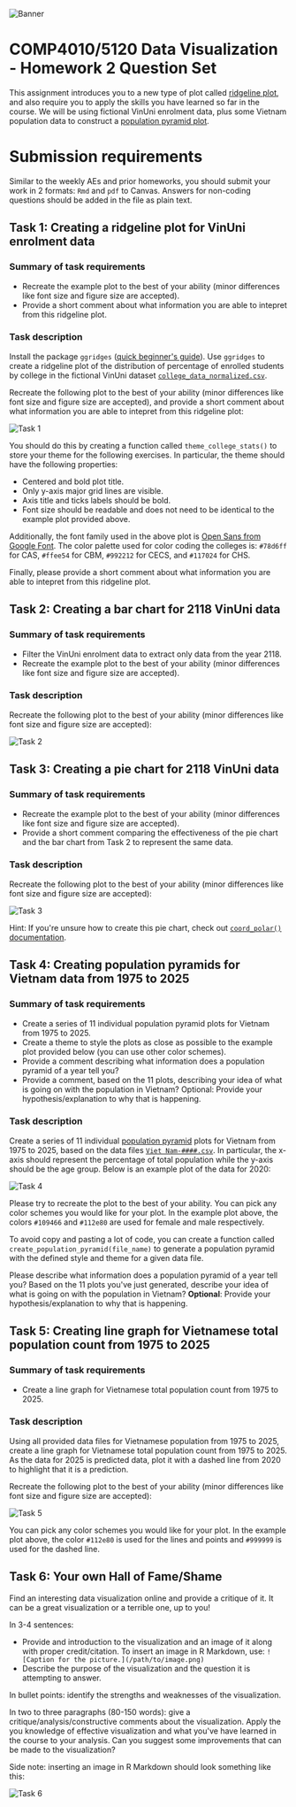 ![Banner](img/banner.png)

# COMP4010/5120 Data Visualization - Homework 2 Question Set

This assignment introduces you to a new type of plot called [ridgeline plot](https://www.data-to-viz.com/graph/ridgeline.html), and also require you to apply the skills you have learned so far in the course. We will be using fictional VinUni enrolment data, plus some Vietnam population data to construct a [population pyramid plot](https://education.nationalgeographic.org/resource/population-pyramid/). 

# Submission requirements

Similar to the weekly AEs and prior homeworks, you should submit your work in 2 formats: `Rmd` and `pdf` to Canvas.
Answers for non-coding questions should be added in the file as plain text.

## Task 1: Creating a ridgeline plot for VinUni enrolment data

### Summary of task requirements

- Recreate the example plot to the best of your ability  (minor differences like font size and figure size are accepted).
- Provide a short comment about what information you are able to intepret from this ridgeline plot.

### Task description

Install the package `ggridges` ([quick beginner's guide](https://cran.r-project.org/web/packages/ggridges/vignettes/introduction.html)). Use `ggridges` to create a ridgeline plot of the distribution of percentage of enrolled students by college in the fictional VinUni dataset [`college_data_normalized.csv`](college_data_normalized.csv).

Recreate the following plot to the best of your ability (minor differences like font size and figure size are accepted), and provide a short comment about what information you are able to intepret from this ridgeline plot:

![Task 1](img/task1.png)

You should do this by creating a function called `theme_college_stats()` to store your theme for the following exercises. In particular, the theme should have the following properties:

- Centered and bold plot title.
- Only y-axis major grid lines are visible.
- Axis title and ticks labels should be bold.
- Font size should be readable and does not need to be identical to the example plot provided above.

Additionally, the font family used in the above plot is [Open Sans from Google Font](https://fonts.google.com/specimen/Open+Sans).
The color palette used for color coding the colleges is: `#78d6ff` for CAS, `#ffee54` for CBM, `#992212` for CECS, and `#117024` for CHS.

Finally, please provide a short comment about what information you are able to intepret from this ridgeline plot.

## Task 2: Creating a bar chart for 2118 VinUni data

### Summary of task requirements

- Filter the VinUni enrolment data to extract only data from the year 2118.
- Recreate the example plot to the best of your ability (minor differences like font size and figure size are accepted).

### Task description

Recreate the following plot to the best of your ability (minor differences like font size and figure size are accepted):

![Task 2](img/task3.png)

## Task 3: Creating a pie chart for 2118 VinUni data

### Summary of task requirements

- Recreate the example plot to the best of your ability (minor differences like font size and figure size are accepted).
- Provide a short comment comparing the effectiveness of the pie chart and the bar chart from Task 2 to represent the same data.

### Task description

Recreate the following plot to the best of your ability (minor differences like font size and figure size are accepted):

![Task 3](img/task2.png)

Hint: If you're unsure how to create this pie chart, check out [`coord_polar()` documentation](https://ggplot2.tidyverse.org/reference/coord_polar.html).

## Task 4: Creating population pyramids for Vietnam data from 1975 to 2025

### Summary of task requirements

- Create a series of 11 individual population pyramid plots for Vietnam from 1975 to 2025.
- Create a theme to style the plots as close as possible to the example plot provided below (you can use other color schemes).
- Provide a comment describing what information does a population pyramid of a year tell you? 
- Provide a comment, based on the 11 plots, describing your idea of what is going on with the population in Vietnam? Optional: Provide your hypothesis/explanation to why that is happening.

### Task description

Create a series of 11 individual [population pyramid]((https://education.nationalgeographic.org/resource/population-pyramid/)) plots for Vietnam from 1975 to 2025, based on the data files [`Viet Nam-####.csv`](./). In particular, the x-axis should represent the percentage of total population while the y-axis should be the age group. Below is an example plot of the data for 2020:

![Task 4](img/task4.png)

Please try to recreate the plot to the best of your ability. You can pick any color schemes you would like for your plot. In the example plot above, the colors `#109466` and `#112e80` are used for female and male respectively.

To avoid copy and pasting a lot of code, you can create a function called `create_population_pyramid(file_name)` to generate a population pyramid with the defined style and theme for a given data file.

Please describe what information does a population pyramid of a year tell you? Based on the 11 plots you've just generated, describe your idea of what is going on with the population in Vietnam? **Optional**: Provide your hypothesis/explanation to why that is happening.

## Task 5: Creating line graph for Vietnamese total population count from 1975 to 2025

### Summary of task requirements

- Create a line graph for Vietnamese total population count from 1975 to 2025.

### Task description

Using all provided data files for Vietnamese population from 1975 to 2025, create a line graph for Vietnamese total population count from 1975 to 2025. As the data for 2025 is predicted data, plot it with a dashed line from 2020 to highlight that it is a prediction.

Recreate the following plot to the best of your ability (minor differences like font size and figure size are accepted):

![Task 5](img/task5.png)

You can pick any color schemes you would like for your plot. In the example plot above, the color `#112e80` is used for the lines and points and `#999999` is used for the dashed line.

## Task 6: Your own Hall of Fame/Shame

Find an interesting data visualization online and provide a critique of it. It can be a great visualization or a terrible one, up to you!

In 3-4 sentences: 

- Provide and introduction to the visualization and an image of it along with proper credit/citation. To insert an image in R Markdown, use: 
```![Caption for the picture.](/path/to/image.png)```
- Describe the purpose of the visualization and the question it is attempting to answer.

In bullet points: identify the strengths and weaknesses of the visualization.

In two to three paragraphs (80-150 words): give a critique/analysis/constructive comments about the visualization. Apply the you knowledge of effective visualization and what you've have learned in the course to your analysis. Can you suggest some improvements that can be made to the visualization?

Side note: inserting an image in R Markdown should look something like this:

![Task 6](img/task6.png)
